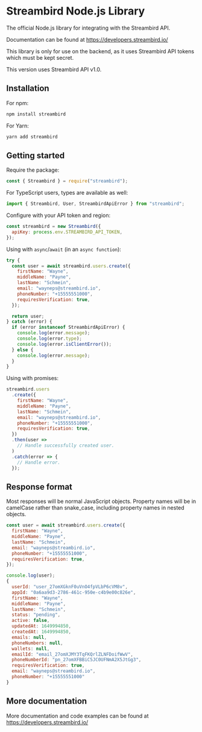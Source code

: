# Streambird Node.js Library

The official Node.js library for integrating with the Streambird API.

Documentation can be found at <https://developers.streambird.io/>

This library is only for use on the backend, as it uses Streambird API tokens which must be kept secret.

This version uses Streambird API v1.0.

## Installation

For npm:

```sh
npm install streambird
```

For Yarn:

```sh
yarn add streambird
```

## Getting started

Require the package:

```js
const { Streambird } = require("streambird");
```

For TypeScript users, types are available as well:

```ts
import { Streambird, User, StreambirdApiError } from "streambird";
```

Configure with your API token and region:

```js
const streambird = new Streambird({
  apiKey: process.env.STREAMBIRD_API_TOKEN,
});
```

Using with `async`/`await` (in an `async function`):

```js
try {
  const user = await streambird.users.create({
    firstName: "Wayne",
    middleName: "Payne",
    lastName: "Schmein",
    email: "wayneps@streambird.io",
    phoneNumber: "+15555551000",
    requiresVerification: true,
  });

  return user;
} catch (error) {
  if (error instanceof StreambirdApiError) {
    console.log(error.message);
    console.log(error.type);
    console.log(error.isClientError());
  } else {
    console.log(error.message);
  }
}
```

Using with promises:

```js
streambird.users
  .create({
    firstName: "Wayne",
    middleName: "Payne",
    lastName: "Schmein",
    email: "wayneps@streambird.io",
    phoneNumber: "+15555551000",
    requiresVerification: true,
  })
  .then(user =>
    // Handle successfully created user.
  )
  .catch(error => {
    // Handle error.
  });
```

## Response format

Most responses will be normal JavaScript objects. Property names will be in camelCase rather than snake_case, including property names in nested objects.

```js
const user = await streambird.users.create({
  firstName: "Wayne",
  middleName: "Payne",
  lastName: "Schmein",
  email: "wayneps@streambird.io",
  phoneNumber: "+15555551000",
  requiresVerification: true,
});

console.log(user);
{
  userId: "user_27omXGknF0uVnO4fpVLbP6cVM8v",
  appId: "0a6aa9d3-2786-461c-950e-c4b9e00c826e",
  firstName: "Wayne",
  middleName: "Payne",
  lastName: "Schmein",
  status: "pending",
  active: false,
  updatedAt: 1649994850,
  createdAt: 1649994850,
  emails: null,
  phoneNumbers: null,
  wallets: null,
  emailId: "email_27omXJMY3TqFKQrlZLNFDoifWwV",
  phoneNumberId: "pn_27omXFBBiC5JC0UFNmA2X5JtGg3",
  requiresVerification: true,
  email: "wayneps@streambird.io",
  phoneNumber: "+15555551000"
}
```

## More documentation

More documentation and code examples can be found at <https://developers.streambird.io/>
